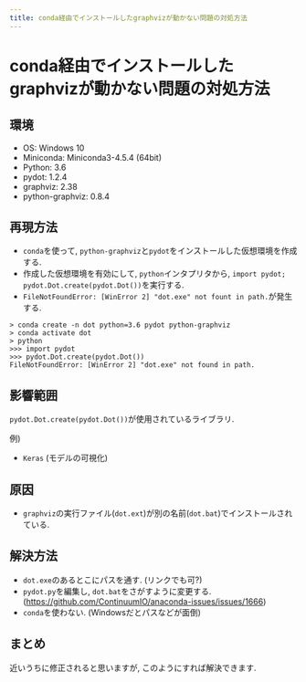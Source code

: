 ```yaml
---
title: conda経由でインストールしたgraphvizが動かない問題の対処方法
---
```


# conda経由でインストールしたgraphvizが動かない問題の対処方法

## 環境

- OS: Windows 10
- Miniconda: Miniconda3-4.5.4 (64bit)
- Python: 3.6
- pydot: 1.2.4
- graphviz: 2.38
- python-graphviz: 0.8.4

## 再現方法

- `conda`を使って, `python-graphviz`と`pydot`をインストールした仮想環境を作成する.
- 作成した仮想環境を有効にして, `python`インタプリタから, `import pydot; pydot.Dot.create(pydot.Dot())`を実行する.
- `FileNotFoundError: [WinError 2] "dot.exe" not fount in path.`が発生する.

```shell
> conda create -n dot python=3.6 pydot python-graphviz
> conda activate dot
> python
>>> import pydot
>>> pydot.Dot.create(pydot.Dot())
FileNotFoundError: [WinError 2] "dot.exe" not found in path.
```

## 影響範囲
`pydot.Dot.create(pydot.Dot())`が使用されているライブラリ.

例)
- `Keras` (モデルの可視化)

## 原因
- `graphviz`の実行ファイル(`dot.ext`)が別の名前(`dot.bat`)でインストールされている.

## 解決方法
- `dot.exe`のあるとこにパスを通す. (リンクでも可?)
- `pydot.py`を編集し, `dot.bat`をさがすように変更する. (https://github.com/ContinuumIO/anaconda-issues/issues/1666)
- `conda`を使わない. (Windowsだとパスなどが面倒)

## まとめ

近いうちに修正されると思いますが, このようにすれば解決できます.
